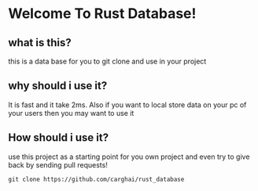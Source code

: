 # Welcome To Rust Database!

## what is this?
this is a data base for you to git clone and use in your project

## why should i use it?
It is fast and it take 2ms. Also if you want to local store data on your pc of your users then you may want to use it

## How should i use it?
use this project as a starting point for you own project and even try to give back by sending pull requests!

```git clone https://github.com/carghai/rust_database```
